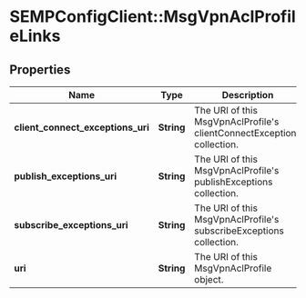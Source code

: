 # SEMPConfigClient::MsgVpnAclProfileLinks

## Properties
Name | Type | Description | Notes
------------ | ------------- | ------------- | -------------
**client_connect_exceptions_uri** | **String** | The URI of this MsgVpnAclProfile&#39;s clientConnectExceptions collection. | [optional] 
**publish_exceptions_uri** | **String** | The URI of this MsgVpnAclProfile&#39;s publishExceptions collection. | [optional] 
**subscribe_exceptions_uri** | **String** | The URI of this MsgVpnAclProfile&#39;s subscribeExceptions collection. | [optional] 
**uri** | **String** | The URI of this MsgVpnAclProfile object. | [optional] 


